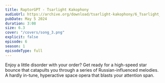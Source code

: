```yaml
---
title: RaptorGPT - Tsarlight Kakophony
audioUrl: https://archive.org/download/tsarlight-kakophony/6_Tsarlight_Kakophony.mp3
pubDate: May 5 2024
duration: 3:08
size: 6.3
cover: "/covers/song_3.png"
explicit: false
episode: 6
season: 1
episodeType: full
---
```

Enjoy a little disorder with your order? Get ready for a high-speed star bounce that catapults you through a series of Russian-influenced melodies. A hardly in-tune, hyperactive space opera that blasts your attention span.